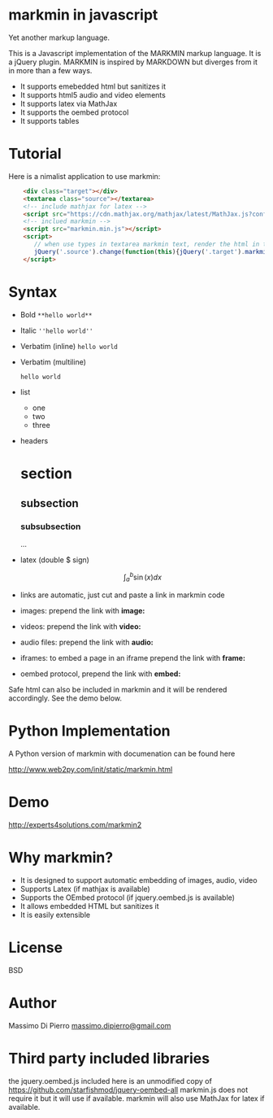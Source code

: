markmin in javascript
=====================

Yet another markup language. 

This is a Javascript implementation of the MARKMIN markup language. It is a jQuery plugin.
MARKMIN is inspired by MARKDOWN but diverges from it in more than a few ways.

- It supports emebedded html but sanitizes it
- It supports html5 audio and video elements
- It supports latex via MathJax
- It supports the oembed protocol
- It supports tables

Tutorial
========

Here is a nimalist application to use markmin:

```html
    <div class="target"></div>
    <textarea class="source"></textarea>
    <!-- include mathjax for latex -->
    <script src="https://cdn.mathjax.org/mathjax/latest/MathJax.js?config=TeX-MML-AM_CHTML"></script>
    <!-- inclued markmin -->
    <script src="markmin.min.js"></script>
    <script>       
       // when use types in textarea markmin text, render the html in the target div
       jQuery('.source').change(function(this){jQuery('.target').markmin(jQuery(this).val());});
    </script>
```

Syntax
======

- Bold ```**hello world**```

- Italic ```''hello world''```

- Verbatim (inline) ``hello world``

- Verbatim (multiline) 

    ``
    hello world
    ``

- list

    - one
    - two
    - three    

- headers

    # section
    ## subsection
    ### subsubsection
    ...

- latex (double $ sign)

    $$ \int _a ^b \sin(x) dx $$

- links are automatic, just cut and paste a link in markmin code
- images: prepend the link with __image:__
- videos: prepend the link with __video:__
- audio files: prepend the link with __audio:__
- iframes: to embed a page in an iframe prepend the link with __frame:__
- oembed protocol, prepend the link with __embed:__

Safe html can also be included in markmin and it will be rendered accordingly. See the demo below.   

Python Implementation
=====================

A Python version of markmin with documenation can be found here

  http://www.web2py.com/init/static/markmin.html

Demo
======

  http://experts4solutions.com/markmin2

Why markmin?
============
- It is designed to support automatic embedding of images, audio, video
- Supports Latex (if mathjax is available)
- Supports the OEmbed protocol (if jquery.oembed.js is available)
- It allows embedded HTML but sanitizes it
- It is easily extensible

License
=======

BSD

Author
======

Massimo Di Pierro <massimo.dipierro@gmail.com>

Third party included libraries
==============================

the jquery.oembed.js included here is an unmodified copy of
https://github.com/starfishmod/jquery-oembed-all
markmin.js does not require it but it will use if available.
markmin will also use MathJax for latex if available.
